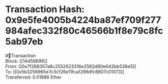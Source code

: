 
Transaction Hash: 0x9e5fe4005b4224ba87ef709f277984afec332f80c46566b1f8e79c8fc5ab97eb
====================================================================================
  
#💸Transaction  
Block: [[14456696]]  
From: [[0x7f268357a8c2552623316e2562d90e642bb538e5]]  
To: [[0x5b3256965e7c3cf26e11fcaf296dfc8807c01073]]  
Transferred: 0.01896 Ether